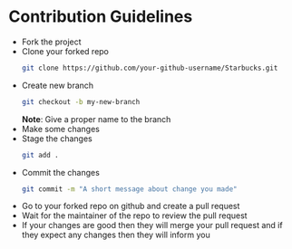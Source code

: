 # Contribution Guidelines

- Fork the project
- Clone your forked repo
  ```bash
  git clone https://github.com/your-github-username/Starbucks.git
  ```
- Create new branch
  ```bash
  git checkout -b my-new-branch
  ```
  **Note**: Give a proper name to the branch
- Make some changes
- Stage the changes
  ```bash
  git add .
  ```
- Commit the changes
  ```bash
  git commit -m "A short message about change you made"
  ```
- Go to your forked repo on github and create a pull request
- Wait for the maintainer of the repo to review the pull request
- If your changes are good then they will merge your pull request and if they expect any changes then they will inform you
